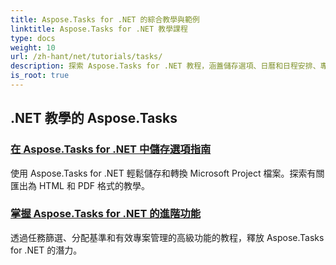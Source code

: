 ```yaml
---
title: Aspose.Tasks for .NET 的綜合教學與範例
linktitle: Aspose.Tasks for .NET 教學課程
type: docs
weight: 10
url: /zh-hant/net/tutorials/tasks/
description: 探索 Aspose.Tasks for .NET 教程，涵蓋儲存選項、日曆和日程安排、專案管理等。提升您的專案管理技能。
is_root: true
---
```


## .NET 教學的 Aspose.Tasks
### [在 Aspose.Tasks for .NET 中儲存選項指南](./guide-to-saving-options/)
使用 Aspose.Tasks for .NET 輕鬆儲存和轉換 Microsoft Project 檔案。探索有關匯出為 HTML 和 PDF 格式的教學。
### [掌握 Aspose.Tasks for .NET 的進階功能](./master-advanced-features/)
透過任務篩選、分配基準和有效專案管理的高級功能的教程，釋放 Aspose.Tasks for .NET 的潛力。